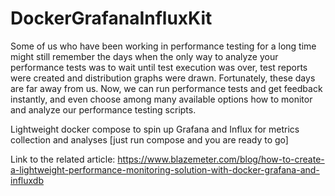 # DockerGrafanaInfluxKit
Some of us who have been working in performance testing for a long time might still remember the days when the only way to analyze your performance tests was to wait until test execution was over, test reports were created and distribution graphs were drawn. Fortunately, these days are far away from us. Now, we can run performance tests and get feedback instantly, and even choose among many available options how to monitor and analyze our performance testing scripts.

Lightweight docker compose to spin up Grafana and Influx for metrics collection and analyses [just run compose and you are ready to go]

Link to the related article: 
https://www.blazemeter.com/blog/how-to-create-a-lightweight-performance-monitoring-solution-with-docker-grafana-and-influxdb

